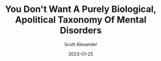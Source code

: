 ---
layout: podcast
title: "You Don't Want A Purely Biological, Apolitical Taxonomy Of Mental Disorders"
author: Scott Alexander
description: https://astralcodexten.substack.com/p/you-dont-want-a-purely-biological
date: 2023-01-25
length: 2051871
duration: 513
guid: you-dont-want-a-purely-biological
---